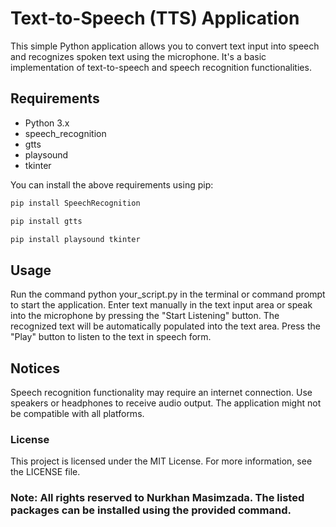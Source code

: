 # Text-to-Speech (TTS) Application

This simple Python application allows you to convert text input into speech and recognizes spoken text using the microphone. It's a basic implementation of text-to-speech and speech recognition functionalities.

## Requirements

- Python 3.x
- speech_recognition
- gtts
- playsound
- tkinter

You can install the above requirements using pip:
```bash
pip install SpeechRecognition
```
```bash
pip install gtts
```
```bash
pip install playsound tkinter
```
## Usage
Run the command python your_script.py in the terminal or command prompt to start the application.
Enter text manually in the text input area or speak into the microphone by pressing the "Start Listening" button.
The recognized text will be automatically populated into the text area.
Press the "Play" button to listen to the text in speech form.
## Notices
Speech recognition functionality may require an internet connection.
Use speakers or headphones to receive audio output.
The application might not be compatible with all platforms.
### License
This project is licensed under the MIT License. For more information, see the LICENSE file.

### Note: All rights reserved to Nurkhan Masimzada. The listed packages can be installed using the provided command.

